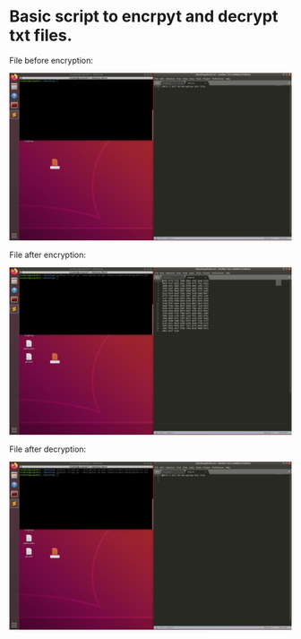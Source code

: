 # Basic script to encrpyt and decrypt txt files. 

File before encryption:

<img src="https://github.com/ibrahimswati/Cryptography-Cybersecurity/blob/main/crypt2.png">

File after encryption:

<img src="https://github.com/ibrahimswati/Cryptography-Cybersecurity/blob/main/crypt.png">

File after decryption:

<img src="https://github.com/ibrahimswati/Cryptography-Cybersecurity/blob/main/crypt1.png">
